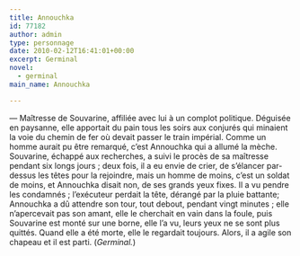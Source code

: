 ```yaml
---
title: Annouchka
id: 77182
author: admin
type: personnage
date: 2010-02-12T16:41:01+00:00
excerpt: Germinal
novel:
  - germinal
main_name: Annouchka

---
```

— Maîtresse de Souvarine, affiliée avec lui à un complot politique. Déguisée en paysanne, elle apportait du pain tous les soirs aux conjurés qui minaient la voie du chemin de fer où devait passer le train impérial. Comme un homme aurait pu être remarqué, c&rsquo;est Annouchka qui a allumé la mèche. Souvarine, échappé aux recherches, a suivi le procès de sa maîtresse pendant six longs jours ; deux fois, il a eu envie de crier, de s&rsquo;élancer par-dessus les têtes pour la rejoindre, mais un homme de moins, c&rsquo;est un soldat de moins, et Annouchka disait non, de ses grands yeux fixes. Il a vu pendre les condamnés ; l&rsquo;exécuteur perdait la tête, dérangé par la pluie battante; Annouchka a dû attendre son tour, tout debout, pendant vingt minutes ; elle n&rsquo;apercevait pas son amant, elle le cherchait en vain dans la foule, puis Souvarine est monté sur une borne, elle l&rsquo;a vu, leurs yeux ne se sont plus quittés. Quand elle a été morte, elle le regardait toujours. Alors, il a agile son chapeau et il est parti. (_Germinal._)
